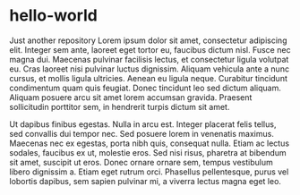 # hello-world
Just another repository
Lorem ipsum dolor sit amet, consectetur adipiscing elit. Integer sem ante, laoreet eget tortor eu, faucibus dictum nisl. Fusce nec magna dui. Maecenas pulvinar facilisis lectus, et consectetur ligula volutpat eu. Cras laoreet nisi pulvinar luctus dignissim. Aliquam vehicula ante a nunc cursus, et mollis ligula ultricies. Aenean eu ligula neque. Curabitur tincidunt condimentum quam quis feugiat. Donec tincidunt leo sed dictum aliquam. Aliquam posuere arcu sit amet lorem accumsan gravida. Praesent sollicitudin porttitor sem, in hendrerit turpis dictum sit amet.

Ut dapibus finibus egestas. Nulla in arcu est. Integer placerat felis tellus, sed convallis dui tempor nec. Sed posuere lorem in venenatis maximus. Maecenas nec ex egestas, porta nibh quis, consequat nulla. Etiam ac lectus sodales, faucibus ex ut, molestie eros. Sed nisi risus, pharetra at bibendum sit amet, suscipit ut eros. Donec ornare ornare sem, tempus vestibulum libero dignissim a. Etiam eget rutrum orci. Phasellus pellentesque, purus vel lobortis dapibus, sem sapien pulvinar mi, a viverra lectus magna eget leo.
